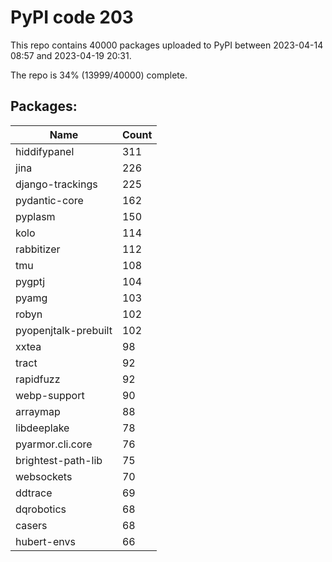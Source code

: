 # PyPI code 203

This repo contains 40000 packages uploaded to PyPI between 
2023-04-14 08:57 and 2023-04-19 20:31.

The repo is 34% (13999/40000) complete.

## Packages:

| Name  | Count |
| ----- | ----- |
| hiddifypanel | 311 |
| jina | 226 |
| django-trackings | 225 |
| pydantic-core | 162 |
| pyplasm | 150 |
| kolo | 114 |
| rabbitizer | 112 |
| tmu | 108 |
| pygptj | 104 |
| pyamg | 103 |
| robyn | 102 |
| pyopenjtalk-prebuilt | 102 |
| xxtea | 98 |
| tract | 92 |
| rapidfuzz | 92 |
| webp-support | 90 |
| arraymap | 88 |
| libdeeplake | 78 |
| pyarmor.cli.core | 76 |
| brightest-path-lib | 75 |
| websockets | 70 |
| ddtrace | 69 |
| dqrobotics | 68 |
| casers | 68 |
| hubert-envs | 66 |


